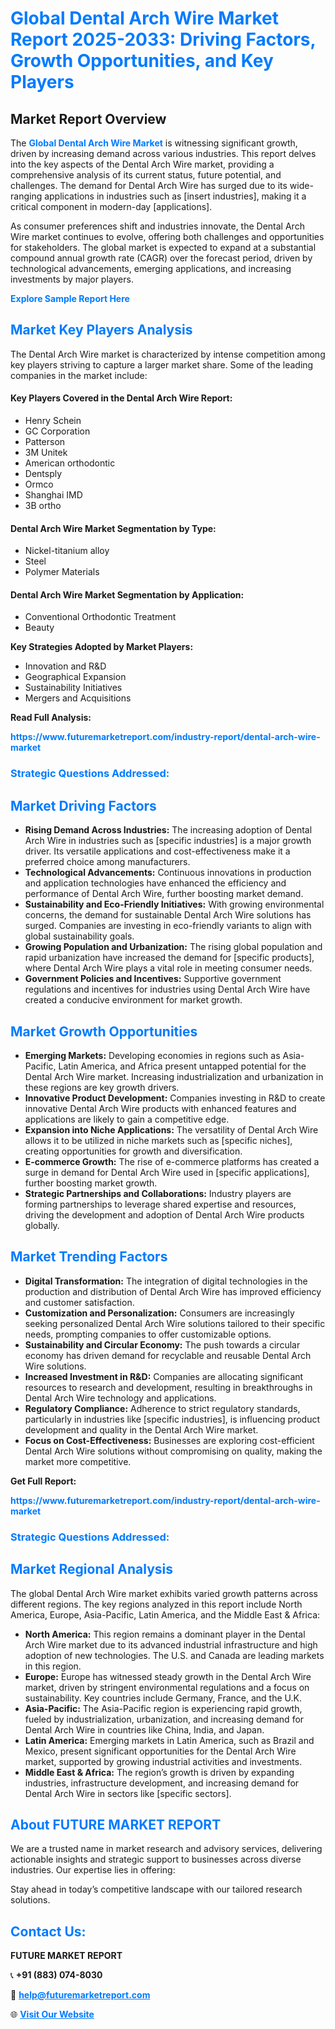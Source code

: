 <h1 style="color: #007BFF;">Global Dental Arch Wire Market Report 2025-2033: Driving Factors, Growth Opportunities, and Key Players</h1>

<section id="overview">
<h2>Market Report Overview</h2>
<p>The <a href="https://www.futuremarketreport.com/industry-report/dental-arch-wire-market" style="color: #007BFF; text-decoration: none;"><strong>Global Dental Arch Wire Market</strong></a> is witnessing significant growth, driven by increasing demand across various industries. This report delves into the key aspects of the Dental Arch Wire market, providing a comprehensive analysis of its current status, future potential, and challenges. The demand for Dental Arch Wire has surged due to its wide-ranging applications in industries such as [insert industries], making it a critical component in modern-day [applications].</p>
<p>As consumer preferences shift and industries innovate, the Dental Arch Wire market continues to evolve, offering both challenges and opportunities for stakeholders. The global market is expected to expand at a substantial compound annual growth rate (CAGR) over the forecast period, driven by technological advancements, emerging applications, and increasing investments by major players.</p>
</section>

<section id="overview">
<p><a href="https://www.futuremarketreport.com/request-sample/reportId=89997" style="color: #007BFF; text-decoration: none;"><strong>Explore Sample Report Here</strong></a></p>
</section>

<section id="key-players">
<h2 style="color: #007BFF;">Market Key Players Analysis</h2>
<p>The Dental Arch Wire market is characterized by intense competition among key players striving to capture a larger market share. Some of the leading companies in the market include:</p>
<h4>Key Players Covered in the Dental Arch Wire Report:</h4>
<ul><li>Henry Schein</li><li>GC Corporation</li><li>Patterson</li><li>3M Unitek</li><li>American orthodontic</li><li>Dentsply</li><li>Ormco</li><li>Shanghai IMD</li><li>3B ortho</li></ul>
<h4>Dental Arch Wire Market Segmentation by Type:</h4>
<ul><li>Nickel-titanium alloy</li><li>Steel</li><li>Polymer Materials</li></ul>

<h4>Dental Arch Wire Market Segmentation by Application:</h4>
<ul><li>Conventional Orthodontic Treatment</li><li>Beauty</li></ul>
<p><strong>Key Strategies Adopted by Market Players:</strong></p>
<ul>
<li>Innovation and R&D</li>
<li>Geographical Expansion</li>
<li>Sustainability Initiatives</li>
<li>Mergers and Acquisitions</li>
</ul>
</section>

<section>
<p><strong>Read Full Analysis: </strong></p><a href="https://www.futuremarketreport.com/industry-report/dental-arch-wire-market" style="color: #007BFF; text-decoration: none;"><strong>https://www.futuremarketreport.com/industry-report/dental-arch-wire-market</strong></a>
<h3 style="color: #007BFF;">Strategic Questions Addressed:</h3>
</section>

<section id="driving-factors">
<h2 style="color: #007BFF;">Market Driving Factors</h2>
<ul>
<li><strong>Rising Demand Across Industries:</strong> The increasing adoption of Dental Arch Wire in industries such as [specific industries] is a major growth driver. Its versatile applications and cost-effectiveness make it a preferred choice among manufacturers.</li>
<li><strong>Technological Advancements:</strong> Continuous innovations in production and application technologies have enhanced the efficiency and performance of Dental Arch Wire, further boosting market demand.</li>
<li><strong>Sustainability and Eco-Friendly Initiatives:</strong> With growing environmental concerns, the demand for sustainable Dental Arch Wire solutions has surged. Companies are investing in eco-friendly variants to align with global sustainability goals.</li>
<li><strong>Growing Population and Urbanization:</strong> The rising global population and rapid urbanization have increased the demand for [specific products], where Dental Arch Wire plays a vital role in meeting consumer needs.</li>
<li><strong>Government Policies and Incentives:</strong> Supportive government regulations and incentives for industries using Dental Arch Wire have created a conducive environment for market growth.</li>
</ul>
</section>

<section id="growth-opportunities">
<h2 style="color: #007BFF;">Market Growth Opportunities</h2>
<ul>
<li><strong>Emerging Markets:</strong> Developing economies in regions such as Asia-Pacific, Latin America, and Africa present untapped potential for the Dental Arch Wire market. Increasing industrialization and urbanization in these regions are key growth drivers.</li>
<li><strong>Innovative Product Development:</strong> Companies investing in R&D to create innovative Dental Arch Wire products with enhanced features and applications are likely to gain a competitive edge.</li>
<li><strong>Expansion into Niche Applications:</strong> The versatility of Dental Arch Wire allows it to be utilized in niche markets such as [specific niches], creating opportunities for growth and diversification.</li>
<li><strong>E-commerce Growth:</strong> The rise of e-commerce platforms has created a surge in demand for Dental Arch Wire used in [specific applications], further boosting market growth.</li>
<li><strong>Strategic Partnerships and Collaborations:</strong> Industry players are forming partnerships to leverage shared expertise and resources, driving the development and adoption of Dental Arch Wire products globally.</li>
</ul>
</section>

<section id="trending-factors">
<h2 style="color: #007BFF;">Market Trending Factors</h2>
<ul>
<li><strong>Digital Transformation:</strong> The integration of digital technologies in the production and distribution of Dental Arch Wire has improved efficiency and customer satisfaction.</li>
<li><strong>Customization and Personalization:</strong> Consumers are increasingly seeking personalized Dental Arch Wire solutions tailored to their specific needs, prompting companies to offer customizable options.</li>
<li><strong>Sustainability and Circular Economy:</strong> The push towards a circular economy has driven demand for recyclable and reusable Dental Arch Wire solutions.</li>
<li><strong>Increased Investment in R&D:</strong> Companies are allocating significant resources to research and development, resulting in breakthroughs in Dental Arch Wire technology and applications.</li>
<li><strong>Regulatory Compliance:</strong> Adherence to strict regulatory standards, particularly in industries like [specific industries], is influencing product development and quality in the Dental Arch Wire market.</li>
<li><strong>Focus on Cost-Effectiveness:</strong> Businesses are exploring cost-efficient Dental Arch Wire solutions without compromising on quality, making the market more competitive.</li>
</ul>
</section>

<section>
<p><strong>Get Full Report: </strong></p><a href="https://www.futuremarketreport.com/industry-report/dental-arch-wire-market" style="color: #007BFF; text-decoration: none;"><strong>https://www.futuremarketreport.com/industry-report/dental-arch-wire-market</strong></a>
<h3 style="color: #007BFF;">Strategic Questions Addressed:</h3>
</section>


<section id="regional-analysis">
<h2 style="color: #007BFF;">Market Regional Analysis</h2>
<p>The global Dental Arch Wire market exhibits varied growth patterns across different regions. The key regions analyzed in this report include North America, Europe, Asia-Pacific, Latin America, and the Middle East & Africa:</p>
<ul>
<li><strong>North America:</strong> This region remains a dominant player in the Dental Arch Wire market due to its advanced industrial infrastructure and high adoption of new technologies. The U.S. and Canada are leading markets in this region.</li>
<li><strong>Europe:</strong> Europe has witnessed steady growth in the Dental Arch Wire market, driven by stringent environmental regulations and a focus on sustainability. Key countries include Germany, France, and the U.K.</li>
<li><strong>Asia-Pacific:</strong> The Asia-Pacific region is experiencing rapid growth, fueled by industrialization, urbanization, and increasing demand for Dental Arch Wire in countries like China, India, and Japan.</li>
<li><strong>Latin America:</strong> Emerging markets in Latin America, such as Brazil and Mexico, present significant opportunities for the Dental Arch Wire market, supported by growing industrial activities and investments.</li>
<li><strong>Middle East & Africa:</strong> The region’s growth is driven by expanding industries, infrastructure development, and increasing demand for Dental Arch Wire in sectors like [specific sectors].</li>
</ul>
</section>

<footer>
<h2 style="color: #007BFF;">About FUTURE MARKET REPORT</h2>
<p>We are a trusted name in market research and advisory services, delivering actionable insights and strategic support to businesses across diverse industries. Our expertise lies in offering:</p>

<p>Stay ahead in today’s competitive landscape with our tailored research solutions.</p>

<h2 style="color: #007BFF;">Contact Us:</h2>
<p><strong>FUTURE MARKET REPORT</strong></p>
<p>📞 <strong>+91 (883) 074-8030</strong></p>
<p>📧 <strong><a href="mailto:help@futuremarketreport.com" style="color: #007BFF;">help@futuremarketreport.com</a></strong></p>
<p>🌐 <strong><a href="https://www.futuremarketreport.com/" style="color: #007BFF;">Visit Our Website</a></strong></p>
</footer>
